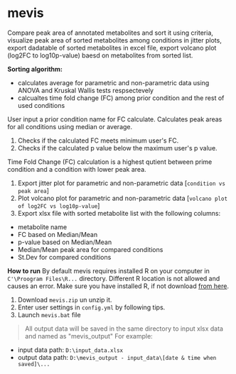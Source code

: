 # mevis
Compare peak area of annotated metabolites and sort it using criteria, visualize peak area of sorted metabolites among conditions in jitter plots, export dadatable of sorted metabolites in excel file, export volcano plot (log2FC to log10p-value) baesd on metabolites from sorted list.

**Sorting algorithm:**
- calculates average for parametric and non-parametric data using ANOVA and Kruskal Wallis tests respsectevely
- calcualtes time fold change (FC) among prior condition and the rest of used conditions


User input a prior condition name for FC calculate.
Calculates peak areas for all conditions using median or average.
1. Checks if the calculated FC meets minimum user's FC.
2. Сhecks if the calculated p value below the maximum user's p value. 



Time Fold Change (FC) calculation is a highest qutient between prime condition and a condition with lower peak area.
1. Export jitter plot for parametric and non-parametric data [`condition vs peak area`]
2. Plot volcano plot for parametric and non-parametric data [`volcano plot of log2FC vs log10p-value`]
3. Export xlsx file with sorted metabolite list with the following columns:
- metabolite name
- FC based on Median/Mean
- p-value based on Median/Mean
- Median/Mean peak area for compared conditions
- St.Dev for compared conditions

**How to run**
By default mevis requires installed R on your computer in `C'\Proogram Files\R...` directory. Different R location is not allowed and causes an error. 
Make sure you have installed R, if not download [from here](https://cran.r-project.org/bin/windows/base/).
1. Download `mevis.zip` un unzip it.
2. Enter user settings in `config.yml` by following tips.
3. Launch `mevis.bat` file   

> All output data will be saved in the same directory to input xlsx data and named as "mevis_output"
For example: 
- input data path: `D:\input_data.xlsx`
- output data path: `D:\mevis_output - input_data\[date & time when saved]\...`

